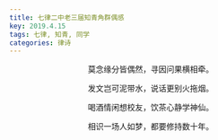 ```yaml
---
title: 七律二中老三届知青角群偶感
key: 2019.4.15
tags: 七律, 知青, 同学
categories: 律诗
---
```


<p align="center">莫念缘分皆偶然，寻因问果横相牵。
</p>
<p align="center">发文岂可泥带水，说话更别火拖烟。
</p>
<p align="center">喝酒情闲想校友，饮茶心静学神仙。
</p>
<p align="center">相识一场人如梦，都要修持数十年。
</p>
<p align="center"></br>
</p>
